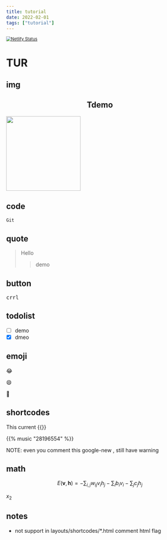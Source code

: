 ```yaml
---
title: tutorial
date: 2022-02-01
tags: ["tutorial"]
---
```


[<img src="https://api.netlify.com/api/v1/badges/2a2a2a02-e09a-4909-b4dd-0079e879b37d/deploy-status" alt="Netlify Status" style="zoom:80%;" />](https://app.netlify.com/sites/hugo2/deploys)

<!--![Hello](https://cdn.jsDelivr.net/gh/oeyoews/img/oeyoew.jpeg)-->
<!--more-->

# TUR

## img

<h2 align="center"> Tdemo
</h2>
<img src="https://cdn.jsDelivr.net/gh/oeyoews/img/oeyoew.jpeg" width="200"/>

## code

```sh
Git
```

## quote

> Hello
>> demo

## button
<kbd> crrl </kbd>

## todolist

- [ ] demo
- [x] dmeo

## emoji
:joy:

:smile:

:tada:

## shortcodes

This current {{<year>}}

{{% music "28196554" %}}

NOTE: even you comment this google-new , still have warning

## math

$$
E(\mathbf{v}, \mathbf{h}) = -\sum_{i,j}w_{ij}v_i h_j - \sum_i b_i v_i - \sum_j c_j h_j
$$

$x_2$

## notes

- not support in layouts/shortcodes/*.html comment html flag
